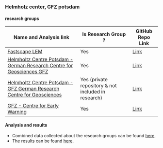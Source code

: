 ### Helmholz center, GFZ potsdam 

#### research groups 
| Name and Analysis link                                                                                                          | Is Research Group ?                                 | GitHub Repo Link                                                | 
|---------------------------------------------------------------------------------------------------------------------------------|-----------------------------------------------------|-----------------------------------------------------------------|
| [Fastscape LEM](./fastscape_lem)                                                         | Yes                                                 | [Link](https://github.com/fastscape-lem)                        |
| [Helmholtz Centre Potsdam - German Research Centre for Geosciences GFZ](./geosciences_gfz) | Yes                                                 | [Link](https://github.com/GFZ)                                  |
| [Helmholtz Centre Potsdam - GFZ German Research Centre for Geosciences](./helmholz_center-gfz_potsdam) | Yes (private repository & not included in research) | [Link](https://github.com/GFZ-Potsdam)                          |
| [GFZ - Centre for Early Warning](./center_for_early_warning_gfz)                                        | Yes                                                 | [Link](https://github.com/GFZ-Centre-for-Early-Warning)         |

#### Analysis and results
* Combined data collected about the research groups can be found [here](combined.csv).
* The results can be found [here](analysis.ipynb).
